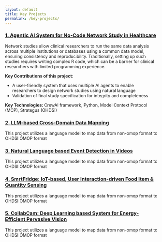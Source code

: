 ```yaml
---
layout: default
title: Key Projects
permalink: /key-projects/
---
```


<section class="projects">
  <article class="project-summary">
    <h3><a href="/key-projects/agentic_ai_network_study/">1. Agentic AI System for No-Code Network Study in Healthcare</a></h3>
    <p>Network studies allow clinical researchers to run the same data analysis across multiple institutions or databases using a common data model, ensuring consistency and reproducibility. Traditionally, setting up such studies requires writing complex R code, which can be a barrier for clinical researchers with limited programming experience.</p>
    <p> <strong> Key Contributions of this project: </strong></p>
    <ul>
      <li> A user-friendly system that uses multiple AI agents to enable researchers to design network studies using natural language</li>
      <li> Validation of final study specification for integrity and completeness </li>
    </ul>
    <p> <strong> Key Technologies: </strong> CrewAI framework, Python, Model Context Protocol (MCP), Strategus (OHDSI) </p>

  </article>

  <article class="project-summary">
    <h3><a href="/key-projects/llm-based-mapping">2. LLM-based Cross-Domain Data Mapping</a></h3>
    <p>This project utilizes a language model to map data from non-omop format to OHDSI OMOP format</p>
  </article>

  <article class="project-summary">
    <h3><a href="/key-projects/natural_language_video_analysis.html">3. Natural Language based Event Detection in Videos</a></h3>
    <p>This project utilizes a language model to map data from non-omop format to OHDSI OMOP format</p>
  </article>

  <article class="project-summary">
    <h3><a href="/key-projects/smrtfridge">4. SmrtFridge: IoT-based, User Interaction-driven Food Item & Quantity Sensing</a></h3>
    <p>This project utilizes a language model to map data from non-omop format to OHDSI OMOP format</p>
  </article>

  <article class="project-summary">
    <h3><a href="/key-projects/collabcam_system">5. CollabCam: Deep Learning based System for Energy-Efficient Pervasive Vision</a></h3>
    <p>This project utilizes a language model to map data from non-omop format to OHDSI OMOP format</p>
  </article>

  <!-- Repeat for more projects -->
</section>
<script src="/scripts.js"></script>
